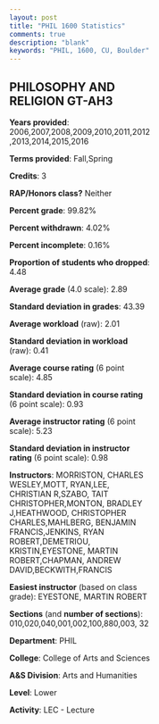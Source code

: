 ```yaml
---
layout: post
title: "PHIL 1600 Statistics"
comments: true
description: "blank"
keywords: "PHIL, 1600, CU, Boulder"
--- 
```

<head>
<script src="https://ajax.googleapis.com/ajax/libs/jquery/2.1.3/jquery.min.js"></script>
<script src="https://dl.dropboxusercontent.com/s/pc42nxpaw1ea4o9/highcharts.js?dl=0"></script>
<!-- <script src="../assets/js/highcharts.js"></script> -->
<style type="text/css">@font-face {
	font-family: "Bebas Neue";
	src: url(https://www.filehosting.org/file/details/544349/BebasNeue%20Regular.otf) format("opentype");
	}
	h1.Bebas { 
		font-family: "Bebas Neue", Verdana, Tahoma;
	}
</style>
</head>
<body>
	<div id="container" style="float: right; width: 45%; height: 88%; margin-left: 2.5%; margin-right: 2.5%;"></div>
	<script language="JavaScript">
		$(document).ready(function() {
		var chart = {type: 'column'};
		var title = {text: 'Grade Distribution'};
		var xAxis = {categories: ['A','B','C','D','F'],crosshair: true};
		var yAxis = {min: 0,title: {text: 'Percentage'}};
		var tooltip = {headerFormat: '<center><b><span style="font-size:20px">{point.key}</span></b></center>',
		               pointFormat: '<td style="padding:0"><b>{point.y:.1f}%</b></td>',
		               footerFormat: '</table>',shared: true,useHTML: true};
		var plotOptions = {column: {pointPadding: 0.0,borderWidth: 0}};  
		var credits = {enabled: false};var series= [{name: 'Percent',data: [28.34,38.92,19.75,7.25,5.74,]}];
		var json = {};
		json.chart = chart;
		json.title = title;
		json.tooltip = tooltip;
		json.xAxis = xAxis;
		json.yAxis = yAxis;  
		json.series = series;
		json.plotOptions = plotOptions;  
		json.credits = credits;
		$('#container').highcharts(json);
	});
	</script>
</body>
			   
## PHILOSOPHY AND RELIGION GT-AH3

**Years provided**: 2006,2007,2008,2009,2010,2011,2012,2013,2014,2015,2016

**Terms provided**: Fall,Spring

**Credits**: 3

**RAP/Honors class?** Neither

**Percent grade**: 99.82%

**Percent withdrawn**: 4.02%

**Percent incomplete**: 0.16%

**Proportion of students who dropped**: 4.48

**Average grade** (4.0 scale): 2.89

**Standard deviation in grades**: 43.39

**Average workload** (raw): 2.01

**Standard deviation in workload** (raw): 0.41

**Average course rating** (6 point scale): 4.85

**Standard deviation in course rating** (6 point scale): 0.93

**Average instructor rating** (6 point scale): 5.23

**Standard deviation in instructor rating** (6 point scale): 0.98

**Instructors**: MORRISTON, CHARLES WESLEY,MOTT, RYAN,LEE, CHRISTIAN R,SZABO, TAIT CHRISTOPHER,MONTON, BRADLEY J,HEATHWOOD, CHRISTOPHER CHARLES,MAHLBERG, BENJAMIN FRANCIS,JENKINS, RYAN ROBERT,DEMETRIOU, KRISTIN,EYESTONE, MARTIN ROBERT,CHAPMAN, ANDREW DAVID,BECKWITH,FRANCIS

**Easiest instructor** (based on class grade): EYESTONE, MARTIN ROBERT

**Sections** (and **number of sections**): 010,020,040,001,002,100,880,003, 32

**Department**: PHIL

**College**: College of Arts and Sciences

**A&S Division**: Arts and Humanities

**Level**: Lower

**Activity**: LEC - Lecture